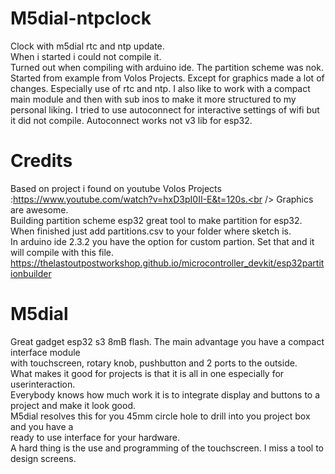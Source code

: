 # M5dial-ntpclock
Clock with m5dial rtc and ntp update.<br />
When i started i could not compile it. <br />
Turned out when compiling with arduino ide. The partition scheme was nok.<br />
Started from example from Volos Projects. Except for graphics made a lot of changes. 
Especially use of rtc and ntp. I also like to work with a compact main module 
and then with sub inos to make it more structured to my personal liking.
I tried to use autoconnect for interactive settings of wifi but it did not compile.
Autoconnect works not v3 lib for esp32.

# Credits
Based on project i found on youtube Volos Projects :https://www.youtube.com/watch?v=hxD3pI0II-E&t=120s.<br />
Graphics are awesome.<br />
Building partition scheme esp32 great tool to make partition for esp32.<br />
When finished just add partitions.csv to your folder where sketch is.<br />
In arduino ide 2.3.2 you have the option for custom partion. Set that and it will compile with this file.<br />
https://thelastoutpostworkshop.github.io/microcontroller_devkit/esp32partitionbuilder<br />
# M5dial
Great gadget esp32 s3 8mB flash. The main advantage you have a compact interface module <br />
with touchscreen, rotary knob, pushbutton and 2 ports to the outside.<br />
What makes it good for projects is that it is all in one especially for userinteraction.<br />
Everybody knows how much work it is to integrate display and buttons to a project and make it look good.<br />
M5dial resolves this for you 45mm circle hole to drill into you project box and you have a <br />
ready to use interface for your hardware.<br />
A hard thing is the use and programming of the touchscreen. I miss a tool to design screens. <br />

